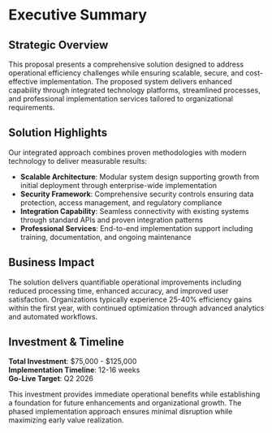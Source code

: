 # Executive Summary

## Strategic Overview

This proposal presents a comprehensive solution designed to address operational efficiency challenges while ensuring scalable, secure, and cost-effective implementation. The proposed system delivers enhanced capability through integrated technology platforms, streamlined processes, and professional implementation services tailored to organizational requirements.

## Solution Highlights

Our integrated approach combines proven methodologies with modern technology to deliver measurable results:

- **Scalable Architecture**: Modular system design supporting growth from initial deployment through enterprise-wide implementation
- **Security Framework**: Comprehensive security controls ensuring data protection, access management, and regulatory compliance
- **Integration Capability**: Seamless connectivity with existing systems through standard APIs and proven integration patterns
- **Professional Services**: End-to-end implementation support including training, documentation, and ongoing maintenance

## Business Impact

The solution delivers quantifiable operational improvements including reduced processing time, enhanced accuracy, and improved user satisfaction. Organizations typically experience 25-40% efficiency gains within the first year, with continued optimization through advanced analytics and automated workflows.

## Investment & Timeline

**Total Investment**: $75,000 - $125,000  
**Implementation Timeline**: 12-16 weeks  
**Go-Live Target**: Q2 2026

This investment provides immediate operational benefits while establishing a foundation for future enhancements and organizational growth. The phased implementation approach ensures minimal disruption while maximizing early value realization.